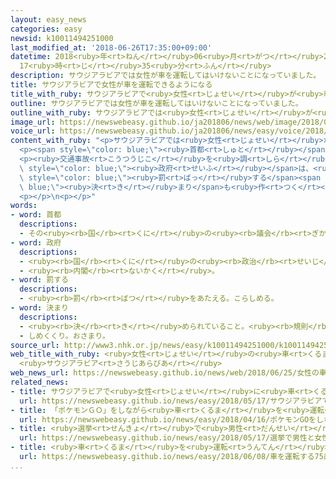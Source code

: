 ```yaml
---
layout: easy_news
categories: easy
newsid: k10011494251000
last_modified_at: '2018-06-26T17:35:00+09:00'
datetime: 2018<ruby>年<rt>ねん</rt></ruby>06<ruby>月<rt>がつ</rt></ruby>26<ruby>日<rt>にち</rt></ruby>
  17<ruby>時<rt>じ</rt></ruby>35<ruby>分<rt>ふん</rt></ruby>
description: サウジアラビアでは女性が車を運転してはいけないことになっていました。
title: サウジアラビアで女性が車を運転できるようになる
title_with_ruby: サウジアラビアで<ruby>女性<rt>じょせい</rt></ruby>が<ruby>車<rt>くるま</rt></ruby>を<ruby>運転<rt>うんてん</rt></ruby>できるようになる
outline: サウジアラビアでは女性が車を運転してはいけないことになっていました。
outline_with_ruby: サウジアラビアでは<ruby>女性<rt>じょせい</rt></ruby>が<ruby>車<rt>くるま</rt></ruby>を<ruby>運転<rt>うんてん</rt></ruby>してはいけないことになっていました。
image_url: https://newswebeasy.github.io/ja201806/news/web/image/2018/06/25/K10011494251_1806250440_1806250441_01_03.jpg
voice_url: https://newswebeasy.github.io/ja201806/news/easy/voice/2018/06/26/k10011494251000.mp4
content_with_ruby: "<p>サウジアラビアでは<ruby>女性<rt>じょせい</rt></ruby>が<ruby>車<rt>くるま</rt></ruby>を<ruby>運転<rt>うんてん</rt></ruby>してはいけないことになっていました。しかし、<ruby>女性<rt>じょせい</rt></ruby>がもっと<ruby>社会<rt>しゃかい</rt></ruby>に<ruby>出<rt>で</rt></ruby>ることができるようにするために、<ruby>２４日<rt>にじゅうよっか</rt></ruby>から<ruby>運転<rt>うんてん</rt></ruby>できるようになりました。</p>\n\
  <p><span style=\"color: blue;\"><ruby>首都<rt>しゅと</rt></ruby></span>リヤドなどでは<ruby>２４日<rt>にじゅうよっか</rt></ruby>になるとすぐに、<ruby>女性<rt>じょせい</rt></ruby>が<ruby>車<rt>くるま</rt></ruby>の<ruby>運転<rt>うんてん</rt></ruby>を<ruby>始<rt>はじ</rt></ruby>めました。<ruby>初<rt>はじ</rt></ruby>めて<ruby>車<rt>くるま</rt></ruby>を<ruby>運転<rt>うんてん</rt></ruby>して<ruby>家<rt>いえ</rt></ruby>から<ruby>仕事<rt>しごと</rt></ruby>に<ruby>行<rt>い</rt></ruby>った<ruby>女性<rt>じょせい</rt></ruby>は「これから<ruby>女性<rt>じょせい</rt></ruby>の<ruby>生活<rt>せいかつ</rt></ruby>が<ruby>変<rt>か</rt></ruby>わると<ruby>思<rt>おも</rt></ruby>います。<ruby>家<rt>いえ</rt></ruby>の<ruby>用事<rt>ようじ</rt></ruby>や<ruby>仕事<rt>しごと</rt></ruby>をする<ruby>女性<rt>じょせい</rt></ruby>が<ruby>運転<rt>うんてん</rt></ruby>するのは<ruby>普通<rt>ふつう</rt></ruby>のことだと<ruby>思<rt>おも</rt></ruby>います」と<ruby>話<rt>はな</rt></ruby>していました。</p>\n\
  <p><ruby>交通事故<rt>こうつうじこ</rt></ruby>を<ruby>調<rt>しら</rt></ruby>べる４０<ruby>人<rt>にん</rt></ruby>の<ruby>女性<rt>じょせい</rt></ruby>も<ruby>仕事<rt>しごと</rt></ruby>を<ruby>始<rt>はじ</rt></ruby>めました。サウジアラビアの<span\
  \ style=\"color: blue;\"><ruby>政府<rt>せいふ</rt></ruby></span>は、<ruby>女性<rt>じょせい</rt></ruby>にひどいことをした<ruby>人<rt>ひと</rt></ruby>を<span\
  \ style=\"color: blue;\"><ruby>罰<rt>ばっ</rt></ruby>する</span><span style=\"color:\
  \ blue;\"><ruby>決<rt>き</rt></ruby>まり</span>も<ruby>作<rt>つく</rt></ruby>って、<ruby>女性<rt>じょせい</rt></ruby>が<ruby>運転<rt>うんてん</rt></ruby>しやすいようにしました。</p>\n\
  <p></p>\n<p></p>"
words:
- word: 首都
  descriptions:
  - その<ruby><rb>国</rb><rt>くに</rt></ruby>の<ruby><rb>議会</rb><rt>ぎかい</rt></ruby>や<ruby><rb>中心</rb><rt>ちゅうしん</rt></ruby>になる<ruby><rb>役所</rb><rt>やくしょ</rt></ruby>のある<ruby><rb>都市</rb><rt>とし</rt></ruby>。<ruby><rb>日本</rb><rt>にっぽん</rt></ruby>の<ruby><rb>東京</rb><rt>とうきょう</rt></ruby>、アメリカのワシントンなど。<ruby><rb>首府</rb><rt>しゅふ</rt></ruby>。
- word: 政府
  descriptions:
  - <ruby><rb>国</rb><rt>くに</rt></ruby>の<ruby><rb>政治</rb><rt>せいじ</rt></ruby>を<ruby><rb>行</rb><rt>おこな</rt></ruby>うところ。
  - <ruby><rb>内閣</rb><rt>ないかく</rt></ruby>。
- word: 罰する
  descriptions:
  - <ruby><rb>罰</rb><rt>ばつ</rt></ruby>をあたえる。こらしめる。
- word: 決まり
  descriptions:
  - <ruby><rb>決</rb><rt>き</rt></ruby>められていること。<ruby><rb>規則</rb><rt>きそく</rt></ruby>。<ruby><rb>習慣</rb><rt>しゅうかん</rt></ruby>。
  - しめくくり。おさまり。
source_url: http://www3.nhk.or.jp/news/easy/k10011494251000/k10011494251000.html
web_title_with_ruby: <ruby>女性<rt>じょせい</rt></ruby>の<ruby>車<rt>くるま</rt></ruby>の<ruby>運転<rt>うんてん</rt></ruby>が<ruby>解禁<rt>かいきん</rt></ruby>
  <ruby>サウジアラビア<rt>さうじあらびあ</rt></ruby>
web_news_url: https://newswebeasy.github.io/news/web/2018/06/25/女性の車の運転が解禁-サウジアラビア
related_news:
- title: サウジアラビアで<ruby>女性<rt>じょせい</rt></ruby>に<ruby>車<rt>くるま</rt></ruby>を<ruby>紹介<rt>しょうかい</rt></ruby>するイベント
  url: https://newswebeasy.github.io/news/easy/2018/05/17/サウジアラビアで女性に車を紹介するイベント
- title: 「ポケモンＧＯ」をしながら<ruby>車<rt>くるま</rt></ruby>を<ruby>運転<rt>うんてん</rt></ruby>して<ruby>事故<rt>じこ</rt></ruby>　<ruby>１人<rt>ひとり</rt></ruby><ruby>亡<rt>な</rt></ruby>くなる
  url: https://newswebeasy.github.io/news/easy/2018/04/16/ポケモンGOをしながら車を運転して事故-1人亡くなる
- title: <ruby>選挙<rt>せんきょ</rt></ruby>で<ruby>男性<rt>だんせい</rt></ruby>と<ruby>女性<rt>じょせい</rt></ruby>の<ruby>候補<rt>こうほ</rt></ruby>を<ruby>同<rt>おな</rt></ruby>じぐらいにする<ruby>法律<rt>ほうりつ</rt></ruby>ができる
  url: https://newswebeasy.github.io/news/easy/2018/05/17/選挙で男性と女性の候補を同じぐらいにする法律ができる
- title: <ruby>車<rt>くるま</rt></ruby>を<ruby>運転<rt>うんてん</rt></ruby>する７５<ruby>歳<rt>さい</rt></ruby><ruby>以上<rt>いじょう</rt></ruby>の５<ruby>万<rt>まん</rt></ruby><ruby>人<rt>にん</rt></ruby><ruby>以上<rt>いじょう</rt></ruby>が「<ruby>認知症<rt>にんちしょう</rt></ruby>の<ruby>可能性<rt>かのうせい</rt></ruby>」
  url: https://newswebeasy.github.io/news/easy/2018/06/08/車を運転する75歳以上の5万人以上が認知症の可能性
...
```

